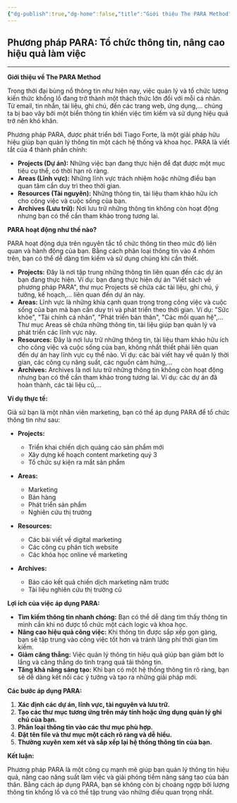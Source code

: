 ```yaml
---
{"dg-publish":true,"dg-home":false,"title":"Giới thiệu The PARA Method","date":"2025-01-31","tags":["book-intro","books/the-para-method"],"dg-path":"Books/The PARA Method/Giới thiệu.md","permalink":"/books/the-para-method/gioi-thieu/","dgPassFrontmatter":true,"noteIcon":"","updated":"2025-01-31T08:25:01.905+07:00"}
---
```


## Phương pháp PARA: Tổ chức thông tin, nâng cao hiệu quả làm việc
---

**Giới thiệu về The PARA Method**

Trong thời đại bùng nổ thông tin như hiện nay, việc quản lý và tổ chức lượng kiến thức khổng lồ đang trở thành một thách thức lớn đối với mỗi cá nhân. Từ email, tin nhắn, tài liệu, ghi chú, đến các trang web, ứng dụng,... chúng ta bị bao vây bởi một biển thông tin khiến việc tìm kiếm và sử dụng hiệu quả trở nên khó khăn.

Phương pháp PARA, được phát triển bởi Tiago Forte, là một giải pháp hữu hiệu giúp bạn quản lý thông tin một cách hệ thống và khoa học. PARA là viết tắt của 4 thành phần chính:

- **Projects (Dự án):** Những việc bạn đang thực hiện để đạt được một mục tiêu cụ thể, có thời hạn rõ ràng.
- **Areas (Lĩnh vực):** Những lĩnh vực trách nhiệm hoặc những điều bạn quan tâm cần duy trì theo thời gian.
- **Resources (Tài nguyên):** Những thông tin, tài liệu tham khảo hữu ích cho công việc và cuộc sống của bạn.
- **Archives (Lưu trữ):** Nơi lưu trữ những thông tin không còn hoạt động nhưng bạn có thể cần tham khảo trong tương lai.

**PARA hoạt động như thế nào?**

PARA hoạt động dựa trên nguyên tắc tổ chức thông tin theo mức độ liên quan và hành động của bạn. Bằng cách phân loại thông tin vào 4 nhóm trên, bạn có thể dễ dàng tìm kiếm và sử dụng chúng khi cần thiết.

- **Projects:** Đây là nơi tập trung những thông tin liên quan đến các dự án bạn đang thực hiện. Ví dụ: bạn đang thực hiện dự án "Viết sách về phương pháp PARA", thư mục Projects sẽ chứa các tài liệu, ghi chú, ý tưởng, kế hoạch,... liên quan đến dự án này.
- **Areas:** Lĩnh vực là những khía cạnh quan trọng trong công việc và cuộc sống của bạn mà bạn cần duy trì và phát triển theo thời gian. Ví dụ: "Sức khỏe", "Tài chính cá nhân", "Phát triển bản thân", "Các mối quan hệ",... Thư mục Areas sẽ chứa những thông tin, tài liệu giúp bạn quản lý và phát triển các lĩnh vực này.
- **Resources:** Đây là nơi lưu trữ những thông tin, tài liệu tham khảo hữu ích cho công việc và cuộc sống của bạn, không nhất thiết phải liên quan đến dự án hay lĩnh vực cụ thể nào. Ví dụ: các bài viết hay về quản lý thời gian, các công cụ năng suất, các nguồn cảm hứng,...
- **Archives:** Archives là nơi lưu trữ những thông tin không còn hoạt động nhưng bạn có thể cần tham khảo trong tương lai. Ví dụ: các dự án đã hoàn thành, các tài liệu cũ,...

**Ví dụ thực tế:**

Giả sử bạn là một nhân viên marketing, bạn có thể áp dụng PARA để tổ chức thông tin như sau:

- **Projects:**
    
    - Triển khai chiến dịch quảng cáo sản phẩm mới
    - Xây dựng kế hoạch content marketing quý 3
    - Tổ chức sự kiện ra mắt sản phẩm
- **Areas:**
    
    - Marketing
    - Bán hàng
    - Phát triển sản phẩm
    - Nghiên cứu thị trường
- **Resources:**
    
    - Các bài viết về digital marketing
    - Các công cụ phân tích website
    - Các khóa học online về marketing
- **Archives:**
    
    - Báo cáo kết quả chiến dịch marketing năm trước
    - Tài liệu nghiên cứu thị trường cũ

**Lợi ích của việc áp dụng PARA:**

- **Tìm kiếm thông tin nhanh chóng:** Bạn có thể dễ dàng tìm thấy thông tin mình cần khi nó được tổ chức một cách logic và khoa học.
- **Nâng cao hiệu quả công việc:** Khi thông tin được sắp xếp gọn gàng, bạn sẽ tập trung vào công việc tốt hơn và tránh lãng phí thời gian tìm kiếm.
- **Giảm căng thẳng:** Việc quản lý thông tin hiệu quả giúp bạn giảm bớt lo lắng và căng thẳng do tình trạng quá tải thông tin.
- **Tăng khả năng sáng tạo:** Khi bạn có một hệ thống thông tin rõ ràng, bạn sẽ dễ dàng kết nối các ý tưởng và tạo ra những giải pháp mới.

**Các bước áp dụng PARA:**

1. **Xác định các dự án, lĩnh vực, tài nguyên và lưu trữ.**
2. **Tạo các thư mục tương ứng trên máy tính hoặc ứng dụng quản lý ghi chú của bạn.**
3. **Phân loại thông tin vào các thư mục phù hợp.**
4. **Đặt tên file và thư mục một cách rõ ràng và dễ hiểu.**
5. **Thường xuyên xem xét và sắp xếp lại hệ thống thông tin của bạn.**

**Kết luận:**

Phương pháp PARA là một công cụ mạnh mẽ giúp bạn quản lý thông tin hiệu quả, nâng cao năng suất làm việc và giải phóng tiềm năng sáng tạo của bản thân. Bằng cách áp dụng PARA, bạn sẽ không còn bị choáng ngợp bởi lượng thông tin khổng lồ và có thể tập trung vào những điều quan trọng nhất.